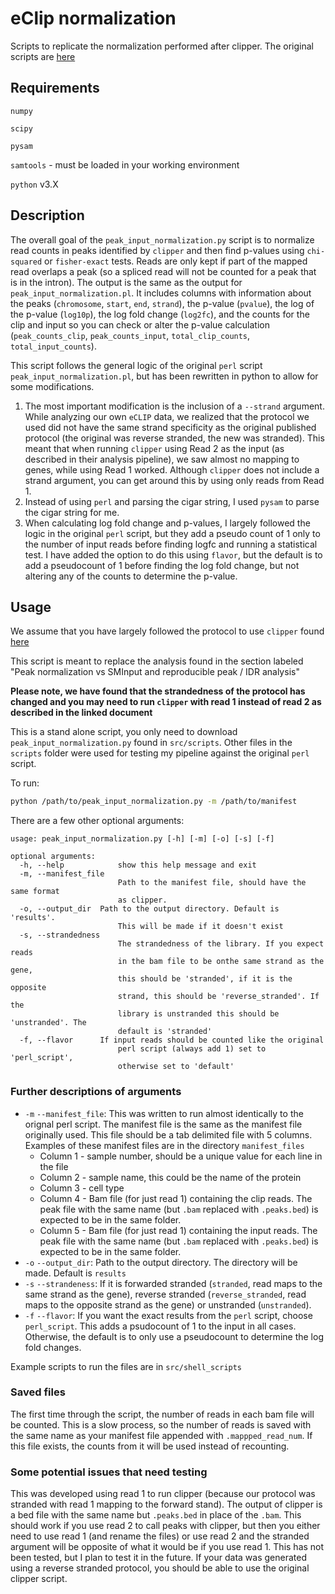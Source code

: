 # eClip normalization
Scripts to replicate the normalization performed after clipper. The original scripts are [here]( https://github.com/YeoLab/gscripts/tree/1.1/perl_scripts)

## Requirements

`numpy`

`scipy`

`pysam`

`samtools` - must be loaded in your working environment

`python` v3.X

## Description

The overall goal of the `peak_input_normalization.py` script is to normalize read counts in peaks identified by `clipper` and then find p-values using `chi-squared` or `fisher-exact` tests. Reads are only kept if part of the mapped read overlaps a peak (so a spliced read will not be counted for a peak that is in the intron). The output is the same as the output for `peak_input_normalization.pl`. It includes columns with information about the peaks (`chromosome`, `start`, `end`, `strand`), the p-value (`pvalue`), the log of the p-value (`log10p`), the log fold change (`log2fc`), and the counts for the clip and input so you can check or alter the p-value calculation (`peak_counts_clip`, `peak_counts_input`, `total_clip_counts`, `total_input_counts`).

This script follows the general logic of the original `perl` script `peak_input_normalization.pl`, but has been rewritten in python to allow for some modifications.

1. The most important modification is the inclusion of a `--strand` argument. While analyzing our own `eCLIP` data, we realized that the protocol we used did not have the same strand specificity as the original published protocol (the original was reverse stranded, the new was stranded). This meant that when running `clipper` using Read 2 as the input (as described in their analysis pipeline), we saw almost no mapping to genes, while using Read 1 worked. Although `clipper` does not include a strand argument, you can get around this by using only reads from Read 1.
2. Instead of using `perl` and parsing the cigar string, I used `pysam` to parse the cigar string for me.
3. When calculating log fold change and p-values, I largely followed the logic in the original `perl` script, but they add a pseudo count of 1 only to the number of input reads before finding logfc and running a statistical test. I have added the option to do this using `flavor`, but the default is to add a pseudocount of 1 before finding the log fold change, but not altering any of the counts to determine the p-value.

## Usage

We assume that you have largely followed the protocol to use `clipper` found [here](https://www.encodeproject.org/documents/3b1b2762-269a-4978-902e-0e1f91615782/@@download/attachment/eCLIP_analysisSOP_v2.0.pdf)

This script is meant to replace the analysis found in the section labeled "Peak normalization vs SMInput and reproducible peak / IDR analysis"

**Please note, we have found that the strandedness of the protocol has changed and you may need to run `clipper` with read 1 instead of read 2 as described in the linked document**

This is a stand alone script, you only need to download `peak_input_normalization.py` found in `src/scripts`. Other files in the `scripts` folder were used for testing my pipeline against the original `perl` script.

To run:

```bash
python /path/to/peak_input_normalization.py -m /path/to/manifest
```

There are a few other optional arguments:

```
usage: peak_input_normalization.py [-h] [-m] [-o] [-s] [-f]

optional arguments:
  -h, --help            show this help message and exit
  -m, --manifest_file
                        Path to the manifest file, should have the same format
                        as clipper.
  -o, --output_dir  Path to the output directory. Default is 'results'.
                        This will be made if it doesn't exist
  -s, --strandedness
                        The strandedness of the library. If you expect reads
                        in the bam file to be onthe same strand as the gene,
                        this should be 'stranded', if it is the opposite
                        strand, this should be 'reverse_stranded'. If the
                        library is unstranded this should be 'unstranded'. The
                        default is 'stranded'
  -f, --flavor      If input reads should be counted like the original
                        perl script (always add 1) set to 'perl_script',
                        otherwise set to 'default'
```

### Further descriptions of arguments

* `-m` `--manifest_file`: This was written to run almost identically to the orignal perl script. The manifest file is the same as the manifest file originally used. This file should be a tab delimited file with 5 columns. Examples of these manifest files are in the directory `manifest_files`
  * Column 1 - sample number, should be a unique value for each line in the file
  * Column 2 - sample name, this could be the name of the protein
  * Column 3 - cell type
  * Column 4 - Bam file (for just read 1) containing the clip reads. The peak file with the same name (but `.bam` replaced with `.peaks.bed`) is expected to be in the same folder.
  * Column 5 - Bam file (for just read 1) containing the input reads. The peak file with the same name (but `.bam` replaced with `.peaks.bed`) is expected to be in the same folder.
* `-o` `--output_dir`: Path to the output directory. The directory will be made. Default is `results`
* `-s` `--strandeness`: If it is forwarded stranded (`stranded`, read maps to the same strand as the gene), reverse stranded (`reverse_stranded`, read maps to the opposite strand as the gene) or unstranded (`unstranded`).
* `-f` `--flavor`: If you want the exact results from the `perl` script, choose `perl_script`. This adds a psudocount of 1 to the input in all cases. Otherwise, the default is to only use a pseudocount to determine the log fold changes.

Example scripts to run the files are in `src/shell_scripts`

### Saved files
The first time through the script, the number of reads in each bam file will be counted. This is a slow process, so the number of reads is saved with the same name as your manifest file appended with `.mappped_read_num`. If this file exists, the counts from it will be used instead of recounting.

### Some potential issues that need testing
This was developed using read 1 to run clipper (because our protocol was stranded with read 1 mapping to the forward stand). The output of clipper is a bed file with the same name but `.peaks.bed` in place of the `.bam`. This should work if you use read 2 to call peaks with clipper, but then you either need to use read 1 (and rename the files) or use read 2 and the stranded argument will be opposite of what it would be if you use read 1. This has not been tested, but I plan to test it in the future. If your data was generated using a reverse stranded protocol, you should be able to use the original clipper script.